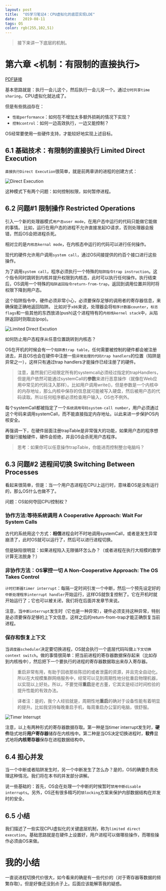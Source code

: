 ```yaml
---
layout: post
title:  "OS学习笔记4：CPU虚拟化的底层实现LDE"
date:   2019-08-11
tags: OS
color: rgb(255,102,51)
---
```


> 接下来讲一下底层的机制。

# 第六章 <机制：有限制的直接执行>

[PDF链接](http://pages.cs.wisc.edu/~remzi/OSTEP/cpu-mechanisms.pdf)

基本思路就是：执行一会儿这个，然后执行一会儿另一个。通过`分时共享time sharing`，CPU虚拟化就达成了。

但是有些挑战存在：

- `性能performance`：如何在不增加太多额外损耗的情况下实现？
- `控制control`：如何一边高效执行，一边又能控制？

OS经常要使用一些硬件支持，才能较好地实现上述目标。

## 6.1 基础技术：有限制的直接执行 Limited Direct Execution

`直接执行Direct Execution`很简单，就是前两章讲的进程的创建方式：

![Direct Execution](/static/blog/2019-08-11-DirectExcution.png)

这种模式下有两个问题：如何控制权限，如何暂停进程。

## 6.2 问题#1 限制操作 Restricted Operations

引入一个新的处理器模式`用户态user mode`，在用户态中运行的代码只能做它能做的事情。
比如，运行在用户态的进程不允许直接发起IO请求，否则处理器会报错，然后OS会把进程杀死。

相对立的是`内核态kernal mode`，在内核态中运行的代码可以进行任何操作。

现代的硬件允许用户调用`system call`，通过OS间接提供的约百个接口进行这些操作。

为了调用`system call`，程序必须执行一个特殊的`陷阱指令trap instruction`。这个指令同时跳转到内核并提升权限到内核态，此时可以执行任何操作。执行结束后，OS调用一个特殊的`陷阱返回指令return-from-trap`，返回到调用位置并同时将权限下降到用户态。

这个陷阱指令中，硬件必须非常小心，必须要保存足够的调用者的寄存器信息，来确保能正确地返回陷阱。
比如对于`x86`来说，处理器会将`程序计数器counter`，`标志flags`和一些其他的东西放进(push)这个进程特有的`内核栈kernel stack`中，从陷阱返回时则取出(pop)。

![Limited Direct Excution](/static/blog/2019-08-11-LimitedDirectExcution.png)

如何防止用户态程序从任意位置跳转到内核态？

OS在开机的时候会有一个`陷阱表trap table`，任何需要被控制的硬件都会被注册进去，并且OS也会在硬件中注册一些`异常处理的代码trap handlers`的位置（陷阱是异常之一），这样只有通过trap handlers才能操作已经注册了的硬件。

> 注意，虽然我们已经限定所有的systemcall必须经过指定的trapHandlers，但是用户依然可能通过systemCall的**参数**来进行恶意操作（就像在Web应用中常见的代码注入那样）。比如用户调用write()，但是参数是一个内核中的内存地址，那么内核中保存的信息就可能被写入硬盘，然后被用户态的代码读取。所以任何程序都必须检查用户输入，OS也不例外。

每个systemCall都被指定了一个`系统调用号码system-call number`，用户必须通过这个号码来调用systemCall，而不能直接指定内存地址。以此来进一步保护OS内核安全。

再强调一下，在硬件层面注册trapTable是非常强大的功能，如果用户态的程序想要强行接触硬件，硬件会拒绝，并且OS会杀死用户态程序。

> 思考：如果你可以任意操作trapTable，你能进而控制整台电脑吗？

## 6.3 问题#2 进程间切换 Switching Between Processes

看起来很简单，但是：当一个用户态进程在CPU上运行时，意味着OS是没有运行的，那么OS什么也做不了。

问题：OS如何夺回CPU控制权？

### 协作方法:等待系统调用 A Cooperative Approach: Wait For System Calls

古代的系统用这个方式：**相信**进程会时不时地调用systemCall，或者是发生异常崩溃了，此时OS就可以运行了，然后可以进行进程切换。

但是缺陷很明显：如果进程陷入无限循环怎么办？（或者进程在执行大规模的数学计算无法脱身？）

### 非协作方法：OS掌控一切 A Non-Cooperative Approach: The OS Takes Control

`计时打断器timer interrupt`：每隔一定时间引发一个中断，然后一个预先设定好的`中断处理程序interrupt handler`开始运行，这样OS就恢复控制了。它在开机时就开始运行了；它也可以被关闭，我们将在后面并发章节来说。

注意，当`中断interrupt`发生时（它也是一种异常），硬件必须支持这种异常，特别是必须要保存足够的上下文信息，这样之后的return-from-trap才能正确恢复当前进程。

### 保存和恢复上下文

当`调度器scheduler`决定要切换进程，OS就会执行一个底层代码叫做`上下文切换context switch`。做的事情很简单：把当前进程的寄存器数据保存起来（比如存到内核栈中），然后把下一个要执行的进程的寄存器数据取出来存入寄存器。

> 重启非常有用，有助于回收那些陈旧的或者泄露的资源，并且完全自动化。所以在大规模集群网络服务中，经常可以见到周期性地分批重启物理机器，以实现以上好处。所以，不要觉得**重启**是老古董，它其实是经过时间检验的提升性能的有效办法。

> 译者注：是的，我个人经验就是，周期性地**重启**的确对于设备性能有着明显的提升。比如我坚持每晚重启手机，每周重启办公室的电脑，很舒服。

![Timer Interrupt](/static/blog/2019-08-11-LDE-TimerInterrupt.png)

注意，以上有两种形式的寄存器数据存取。第一种是当timer interrupt发生时，**硬件**隐式地将**用户寄存器**储存在内核栈中。第二种是当OS决定切换进程时，**软件**显式地将**内核寄存器**保存在进程数据结构中。

## 6.4 担心并发

当一个中断或者陷阱发生时，另一个中断发生了怎么办？是的，OS的确要负责处理这种情况。我们将在本书的并发部分讲解。

说一些基础的：首先，OS会在处理一个中断的时候暂时`禁用中断disable interrupts`。另外，OS还有很多精巧的`锁locking`方案来保护内部数据结构在并发时的安全。

## 6.5 小结

我们描述了一些实现CPU虚拟化的关键底层机制，称为`limited direct execution`。基础思路就是在硬件上设置好，用户进程可以做哪些操作，而哪些操作必须由OS来做。

# 我的小结

一直说进程切换代价很大，如今看来的确是有一些代价的（对于寄存器等数据的频繁存取）。但是好像还没到点子上。后面应该能解答我的疑惑。
